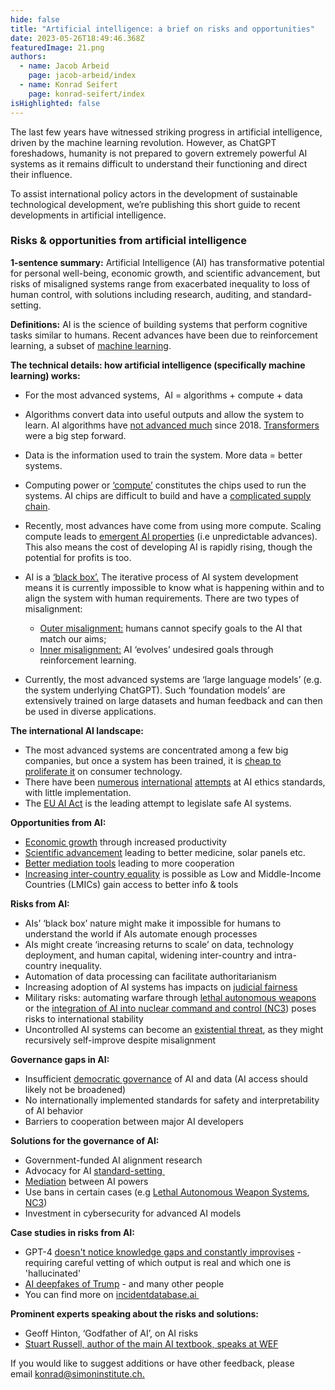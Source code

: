 ```yaml
---
hide: false
title: "Artificial intelligence: a brief on risks and opportunities"
date: 2023-05-26T18:49:46.368Z
featuredImage: 21.png
authors:
  - name: Jacob Arbeid
    page: jacob-arbeid/index
  - name: Konrad Seifert
    page: konrad-seifert/index
isHighlighted: false
---
```

The last few years have witnessed striking progress in artificial intelligence, driven by the machine learning revolution. However, as ChatGPT foreshadows, humanity is not prepared to govern extremely powerful AI systems as it remains difficult to understand their functioning and direct their influence.

To assist international policy actors in the development of sustainable technological development, we’re publishing this short guide to recent developments in artificial intelligence.

### Risks & opportunities from artificial intelligence

**1-sentence summary:** Artificial Intelligence (AI) has transformative potential for personal well-being, economic growth, and scientific advancement, but risks of misaligned systems range from exacerbated inequality to loss of human control, with solutions including research, auditing, and standard-setting.

**Definitions:** AI is the science of building systems that perform cognitive tasks similar to humans. Recent advances have been due to [](https://www.ibm.com/topics/machine-learning)reinforcement learning, a subset of [machine learning](https://www.ibm.com/topics/machine-learning). 

**The technical details: how artificial intelligence (specifically machine learning) works:**

* For the most advanced systems,  AI = algorithms + compute + data
* Algorithms convert data into useful outputs and allow the system to learn. AI algorithms have [not advanced much](http://www.incompleteideas.net/IncIdeas/BitterLesson.html) since 2018. [Transformers](https://blogs.nvidia.com/blog/2022/03/25/what-is-a-transformer-model/) were a big step forward.
* Data is the information used to train the system. More data = better systems. 
* Computing power or [‘compute’](https://openai.com/research/ai-and-compute) constitutes the chips used to run the systems. AI chips are difficult to build and have a [complicated supply chain](https://www.tsmc.com/english/aboutTSMC/dc_infographics_supplychain).
* Recently, most advances have come from using more compute. Scaling compute leads to [emergent AI properties](https://cims.nyu.edu/~sbowman/eightthings.pdf) (i.e unpredictable advances). This also means the cost of developing AI is rapidly rising, though the potential for profits is too. 
* AI is a [‘black box’.](https://www.nature.com/articles/d41586-022-00858-1) The iterative process of AI system development means it is currently impossible to know what is happening within and to align the system with human requirements. There are two types of misalignment:

  * [Outer misalignment:](https://en.wikipedia.org/wiki/AI_alignment#Learning_human_values_and_preferences) humans cannot specify goals to the AI that match our aims;
  * [Inner misalignment:](https://en.wikipedia.org/wiki/AI_alignment#Inner_alignment_and_emergent_goals) AI ‘evolves’ undesired goals through reinforcement learning.
* Currently, the most advanced systems are ‘large language models’ (e.g. the system underlying ChatGPT). Such ‘foundation models’ are extensively trained on large datasets and human feedback and can then be used in diverse applications. 

**The international AI landscape:**

* The most advanced systems are concentrated among a few big companies, but once a system has been trained, it is [cheap to proliferate it](https://rethinkpriorities.org/publications/background-for-understanding-the-diffusion-of-large-language-models) on consumer technology. 
* There have been [numerous](https://oecd.ai/en/wonk/documents/g20-ai-principles) [international](https://oecd.ai/en/ai-principles) [attempts](https://www.iso.org/committee/6794475.html) at AI ethics standards, with little implementation.
* The [EU AI Act](https://artificialintelligenceact.eu) is the leading attempt to legislate safe AI systems.

**Opportunities from AI:**

* [Economic growth](https://globalprioritiesinstitute.org/philip-trammell-and-anton-korinek-economic-growth-under-transformative-ai/) through increased productivity
* [Scientific advancement](https://www.cold-takes.com/transformative-ai-timelines-part-1-of-4-what-kind-of-ai/) leading to better medicine, solar panels etc.
* [Better mediation tools](https://www.nature.com/articles/s41562-022-01383-x) leading to more cooperation
* [Increasing inter-country equality](https://dan.bjorkegren.com/blog/2023/03/ai-development/) is possible as Low and Middle-Income Countries (LMICs) gain access to better info & tools

**Risks from AI:**

* AIs’ ‘black box’ nature might make it impossible for humans to understand the world if AIs automate enough processes
* AIs might create ‘increasing returns to scale’ on data, technology deployment, and human capital, widening inter-country and intra-country inequality.
* Automation of data processing can facilitate authoritarianism
* Increasing adoption of AI systems has impacts on [judicial fairness](https://verfassungsblog.de/procedural-fairness-ai/)
* Military risks: automating warfare through [lethal autonomous weapons](https://www.icrc.org/en/document/icrc-position-autonomous-weapon-systems) or the [integration of AI into nuclear command and control (NC3](https://www.cser.ac.uk/resources/autonomy-nuclear-weapons/)) poses risks to international stability
* Uncontrolled AI systems can become an [existential threat](https://oecd.ai/en/wonk/existential-threat), as they might recursively self-improve despite misalignment

**Governance gaps in AI:**

* Insufficient [democratic governance](https://www.governance.ai/post/what-do-we-mean-when-we-talk-about-ai-democratisation) of AI and data (AI access should likely not be broadened)
* No internationally implemented standards for safety and interpretability of AI behavior
* Barriers to cooperation between major AI developers

**Solutions for the governance of AI:**

* Government-funded AI alignment research
* Advocacy for AI [standard-setting ](https://www.fhi.ox.ac.uk/wp-content/uploads/Standards_-FHI-Technical-Report.pdf)
* [Mediation](https://hdcentre.org/news/release-of-draft-code-of-conduct-on-ai-enabled-military-systems/) between AI powers
* Use bans in certain cases (e.g [Lethal Autonomous Weapon Systems](https://breakingdefense.com/2023/03/not-the-right-time-us-to-push-guidelines-not-bans-at-un-meeting-on-autonomous-weapons/), [NC3](https://futureoflife.org/project/mitigating-the-risks-of-ai-integration-in-nuclear-launch/))
* Investment in cybersecurity for advanced AI models 

**Case studies in risks from AI:**

* GPT-4 [doesn't notice knowledge gaps and constantly improvises](https://time.com/6280533/ai-chatbots-improv-machines/) - requiring careful vetting of which output is real and which one is 'hallucinated'
* [AI deepfakes of Trump](https://incidentdatabase.ai/cite/499/#r2858) - and many other people
* You can find more on [incidentdatabase.ai ](https://incidentdatabase.ai)

**Prominent experts speaking about the risks and solutions:**

* Geoff Hinton, ‘Godfather of AI’, on AI risks
* [Stuart Russell, author of the main AI textbook, speaks at WEF](https://www.weforum.org/agenda/2022/01/artificial-intelligence-stuart-russell-radio-davos/)

If you would like to suggest additions or have other feedback, please email [konrad@simoninstitute.ch.](mailto:konrad@simoninstitute.ch)